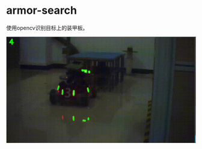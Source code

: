 # armor-search

使用opencv识别目标上的装甲板。

![image](https://github.com/Kuwaaaa/armor-search/blob/main/images/result.gif)
